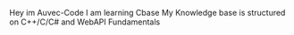  Hey im Auvec-Code
 I am learning Cbase
 My Knowledge base is structured on C++/C/C# and WebAPI Fundamentals
 
<!---
Auvec-Code/Auvec-Code is a ✨ special ✨ repository because its `README.md` (this file) appears on your GitHub profile.
You can click the Preview link to take a look at your changes.
--->
